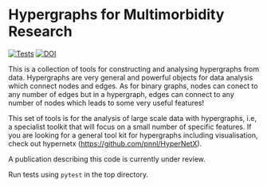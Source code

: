 # Hypergraphs for Multimorbidity Research

[![Tests](https://github.com/jim-rafferty/multimorbidity_hypergraphs/actions/workflows/python-package-conda.yml/badge.svg)](https://github.com/jim-rafferty/multimorbidity_hypergraphs/actions/workflows/python-package-conda.yml) [![DOI](https://zenodo.org/badge/DOI/10.5281/zenodo.5285009.svg)](https://doi.org/10.5281/zenodo.5285009)

This is a collection of tools for constructing and analysing hypergraphs from 
data. Hypergraphs are very general and powerful objects for data analysis which 
connect nodes and edges. As for binary graphs, nodes can conect to any number of 
edges but in a hypergraph, edges can connect to any number of nodes which leads
to some very useful features! 

This set of tools is for the analysis of large scale data with hypergraphs, 
i.e, a specialist
toolkit that will focus on a small number of specific features. If you 
are looking for a general tool kit for hypergraphs including visualisation, check 
out hypernetx (https://github.com/pnnl/HyperNetX). 

A publication describing this code is currently under review.

Run tests using `pytest` in the top directory.